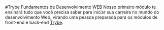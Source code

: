 #Trybe Fundamentos de Desenvolvimento WEB
Nosso primeiro módulo te ensinará tudo que você precisa saber para iniciar sua carreira no mundo do desenvolvimento Web, virando uma pessoa preparada para os módulos de front-end e back-end [Trybe](https://www.betrybe.com/).
